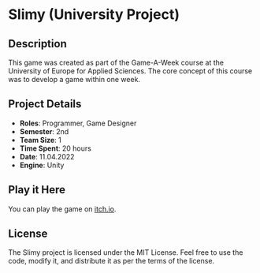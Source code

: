 # Slimy (University Project)

## Description
This game was created as part of the Game-A-Week course at the University of Europe for Applied Sciences. The core concept of this course was to develop a game within one week.

## Project Details
- **Roles**: Programmer, Game Designer
- **Semester**: 2nd
- **Team Size**: 1
- **Time Spent**: 20 hours
- **Date**: 11.04.2022
- **Engine**: Unity

## Play it Here
You can play the game on [itch.io](https://psikh286.itch.io/slimy).

## License
The Slimy project is licensed under the MIT License. Feel free to use the code, modify it, and distribute it as per the terms of the license.
